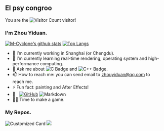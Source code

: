 ## El psy congroo
You are the ![Visitor Count](https://profile-counter.glitch.me/M-Cyclone/count.svg) visitor!

### I'm Zhou Yiduan.

[![M-Cyclone's github stats](https://github-readme-stats.vercel.app/api?username=M-Cyclone&theme=dracula)](https://github.com/anuraghazra/github-readme-stats)
[![Top Langs](https://github-readme-stats.vercel.app/api/top-langs/?username=M-Cyclone&layout=compact&theme=dracula)](https://github.com/M-Cyclone/github-readme-stats)

- 🔭 I’m currently working in Shanghai (or Chengdu).
- 🌱 I’m currently learning real-time rendering, operating system and high-performance computing.
- 💬 Ask me about ![C Badge](https://img.shields.io/badge/C-A8B9CC?logo=c&logoColor=fff&style=flat) and 
![C++ Badge](https://img.shields.io/badge/C%2B%2B-00599C?logo=cplusplus&logoColor=fff&style=flat).
- 📫 How to reach me: you can send email to zhouyiduan@qq.com to reach me.
- ⚡ Fun fact: painting and After Effects!
- 🔧 &#160; [![GitHub](https://img.shields.io/badge/-GitHub-333333?style=flat&logo=github)](https://github.com/M-Cyclone)
![Markdown](https://img.shields.io/badge/-Markdown-333333?style=flat&logo=markdown)
- 🐱‍🏍 Time to make a game.

### My Repos.
![Customized Card](https://github-readme-stats.vercel.app/api/pin?username=M-Cyclone&repo=AndroidSlam&title_color=fff&icon_color=f9f9f9&text_color=9f9f9f&bg_color=151515)
![](https://github-readme-stats.vercel.app/api/pin?username=M-Cyclone&repo=SoftwareRenderer&title_color=fff&icon_color=f9f9f9&text_color=9f9f9f&bg_color=151515)
